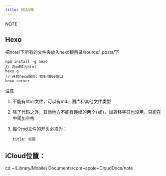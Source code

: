 ```yaml
---
title: README
---
```


NOTE

## Hexo
把note/下所有的文件夹放入hexo根目录/source/_posts/下

```
npm install -g hexo
// 将md转为html
hexo g 
// 开启hexo服务，监听4000端口
hexo server
```

注意

1. 不能有html文件，可以有md、图片和其他文件类型
2. 除了代码之外，其他地方不能有连续的两个`{`或`}`，加转移字符也没用，只能在中间加空格
3. 每个md文件的开头必须为：

    ```
    title: 标题
    ```

## iCloud位置：

cd ~/Library/Mobile\ Documents/com\~apple\~CloudDocs/note


                      